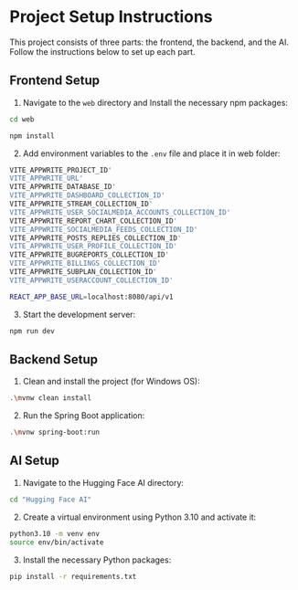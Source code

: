 # Project Setup Instructions

This project consists of three parts: the frontend, the backend, and the AI. Follow the instructions below to set up each part.

## Frontend Setup

1. Navigate to the `web` directory and Install the necessary npm packages:

```bash
cd web

npm install
```

2. Add environment variables to the `.env` file and place it in web folder:

```bash
VITE_APPWRITE_PROJECT_ID'
VITE_APPWRITE_URL'
VITE_APPWRITE_DATABASE_ID'
VITE_APPWRITE_DASHBOARD_COLLECTION_ID'
VITE_APPWRITE_STREAM_COLLECTION_ID' 
VITE_APPWRITE_USER_SOCIALMEDIA_ACCOUNTS_COLLECTION_ID'
VITE_APPWRITE_REPORT_CHART_COLLECTION_ID'
VITE_APPWRITE_SOCIALMEDIA_FEEDS_COLLECTION_ID'
VITE_APPWRITE_POSTS_REPLIES_COLLECTION_ID'
VITE_APPWRITE_USER_PROFILE_COLLECTION_ID'
VITE_APPWRITE_BUGREPORTS_COLLECTION_ID'
VITE_APPWRITE_BILLINGS_COLLECTION_ID'
VITE_APPWRITE_SUBPLAN_COLLECTION_ID'
VITE_APPWRITE_USERACCOUNT_COLLECTION_ID'

REACT_APP_BASE_URL=localhost:8080/api/v1
```

3. Start the development server:

```bash
npm run dev
```

## Backend Setup

1. Clean and install the project (for Windows OS):

```bash
.\mvnw clean install
```

2. Run the Spring Boot application:

```bash
.\mvnw spring-boot:run
```

## AI Setup

1. Navigate to the Hugging Face AI directory:

```bash
cd "Hugging Face AI"
```

2. Create a virtual environment using Python 3.10 and activate it:

```bash
python3.10 -m venv env
source env/bin/activate
```

3. Install the necessary Python packages:

```bash
pip install -r requirements.txt
```
